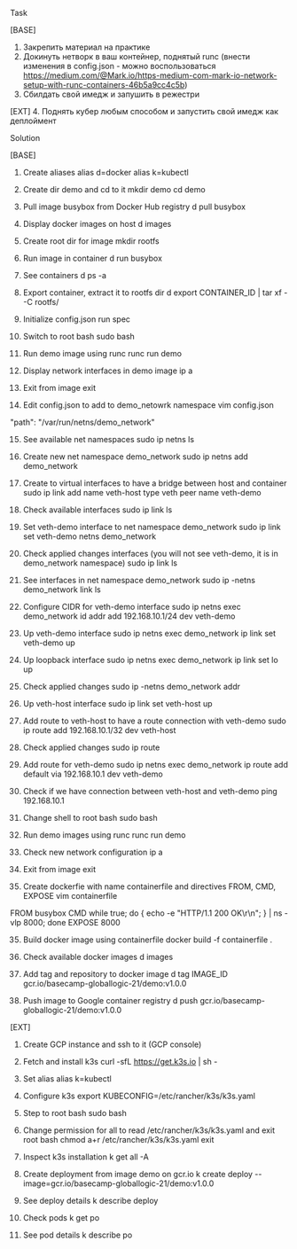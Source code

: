 Task

[BASE]
1. Закрепить материал на практике
2. Докинуть нетворк в ваш контейнер, поднятый runc (внести изменения в config.json - можно воспользоваться https://medium.com/@Mark.io/https-medium-com-mark-io-network-setup-with-runc-containers-46b5a9cc4c5b)
3. Сбилдать свой имедж и запушить в режестри

[EXT]
4. Поднять кубер любым способом и запустить свой имедж как деплоймент

Solution

[BASE]
1. Create aliases
alias d=docker
alias k=kubectl

2. Create dir demo and cd to it
mkdir demo
cd demo

3. Pull image busybox from Docker Hub registry
d pull busybox

4. Display docker images on host
d images

5. Create root dir for image
mkdir rootfs

6. Run image in container
d run busybox

7. See containers
d ps -a

8. Export container, extract it to rootfs dir
d export CONTAINER_ID | tar xf - -C rootfs/

9. Initialize config.json
run spec

10. Switch to root bash
sudo bash

11. Run demo image using runc
runc run demo

12. Display network interfaces in demo image
ip a

13. Exit from image
exit

14. Edit config.json to add to demo_netowrk namespace
vim config.json

"path": "/var/run/netns/demo_network"

15. See available net namespaces
sudo ip netns ls

16. Create new net namespace demo_network
sudo ip netns add demo_network

17. Create to virtual interfaces to have a bridge between host and container
sudo ip link add name veth-host type veth peer name veth-demo

18. Check available interfaces
sudo ip link ls

19. Set veth-demo interface to net namespace demo_network
sudo ip link set veth-demo netns demo_network

20. Check applied changes interfaces (you will not see veth-demo, it is in demo_network namespace)
sudo ip link ls

21. See interfaces in net namespace demo_network
sudo ip -netns demo_network link ls

22. Configure CIDR for veth-demo interface
sudo ip netns exec demo_network id addr add 192.168.10.1/24 dev veth-demo

23. Up veth-demo interface
sudo ip netns exec demo_network ip link set veth-demo up

24. Up loopback interface
sudo ip netns exec demo_network ip link set lo up

25. Check applied changes
sudo ip -netns demo_network addr

26. Up veth-host interface
sudo ip link set veth-host up

26. Add route to veth-host to have a route connection with veth-demo
sudo ip route add 192.168.10.1/32 dev veth-host

27. Check applied changes
sudo ip route

28. Add route for veth-demo
sudo ip netns exec demo_network ip route add default via 192.168.10.1 dev veth-demo

29. Check if we have connection between veth-host and veth-demo
ping 192.168.10.1

30. Change shell to root bash
sudo bash

31. Run demo images using runc
runc run demo

32. Check new network configuration
ip a

33. Exit from image
exit

34. Create dockerfie with name containerfile and directives FROM, CMD, EXPOSE
vim containerfile

FROM busybox
CMD while true; do { echo -e "HTTP/1.1 200 OK\r\n"; } | ns -vlp 8000; done
EXPOSE 8000

35. Build docker image using containerfile
docker build -f containerfile .

36. Check available docker images
d images

37. Add tag and repository to docker image
d tag IMAGE_ID gcr.io/basecamp-globallogic-21/demo:v1.0.0

37. Push image to Google container registry
d push gcr.io/basecamp-globallogic-21/demo:v1.0.0

[EXT]

1. Create GCP instance and ssh to it (GCP console)

2. Fetch and install k3s
curl -sfL https://get.k3s.io | sh -

3. Set alias
alias k=kubectl

4. Configure k3s
export KUBECONFIG=/etc/rancher/k3s/k3s.yaml

5. Step to root bash
sudo bash

6. Change permission for all to read /etc/rancher/k3s/k3s.yaml and exit root bash
chmod a+r /etc/rancher/k3s/k3s.yaml
exit

7. Inspect k3s installation
k get all -A

8. Create deployment from image demo on gcr.io
k create deploy --image=gcr.io/basecamp-globallogic-21/demo:v1.0.0

9. See deploy details
k describe deploy

10. Check pods
k get po

11. See pod details
k describe po
